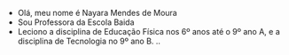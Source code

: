 -  Olá, meu nome é Nayara Mendes de Moura
-  Sou Professora da Escola Baida
-  Leciono a disciplina de Educação Física nos 6º anos até o 9º ano A, e a disciplina de Tecnologia no 9º ano B.
..

<!---
Pro-Nayara/Pro-Nayara is a ✨ special ✨ repository because its `README.md` (this file) appears on your GitHub profile.
You can click the Preview link to take a look at your changes.
--->
